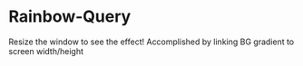 # Rainbow-Query
Resize the window to see the effect! Accomplished by linking BG gradient to screen width/height
